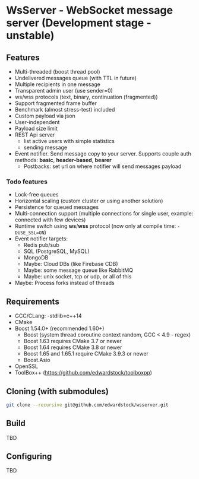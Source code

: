 # WsServer - WebSocket message server (Development stage - unstable)

## Features
* Multi-threaded (boost thread pool)
* Undelivered messages queue (with TTL in future)
* Multiple recipients in one message
* Transparent admin user (use sender=0)
* ws/wss protocols (text, binary, continuation (fragmented)) 
* Support fragmented frame buffer
* Benchmark (almost stress-test) included
* Custom payload via json
* User-independent
* Payload size limit
* REST Api server
	* list active users with simple statistics
	* sending message
* Event notifier. Send message copy to your server. Supports couple auth methods: **basic**, **header-based**, **bearer**
	* Postbacks: set url on where notifier will send messages payload
	
### Todo features
* Lock-free queues
* Horizontal scaling (custom cluster or using another solution)
* Persistence for queued messages
* Multi-connection support (multiple connections for single user, example: connected with few devices)
* Runtime switch using **ws**/**wss** protocol (now only at compile time: `-DUSE_SSL=ON`)
* Event notifier targets:
	* Redis pub/sub
	* SQL (PostgreSQL, MySQL)
	* MongoDB
	* Maybe: Cloud DBs (like Firebase CDB)
	* Maybe: some message queue like RabbitMQ
	* Maybe: unix socket, tcp or udp, or all of this
* Maybe: Process forks instead of threads

 

## Requirements
* GCC/CLang: -stdlib=c++14
* CMake
* Boost 1.54.0+ (recommended 1.60+)
	* Boost (system thread coroutine context random, GCC < 4.9 - regex)
	* Boost 1.63 requires CMake 3.7 or newer
	* Boost 1.64 requires CMake 3.8 or newer
	* Boost 1.65 and 1.65.1 require CMake 3.9.3 or newer
	* Boost.Asio
* OpenSSL
* ToolBox++ (https://github.com/edwardstock/toolboxpp) 
 
 
## Cloning (with submodules)
```bash
git clone --recursive git@github.com/edwardstock/wsserver.git
```
 
## Build
TBD

## Configuring
TBD